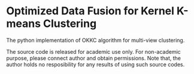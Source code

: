 # Optimized Data Fusion for Kernel K-means Clustering
The python implementation of OKKC algorithm for multi-view clustering.

The source code is released for academic use only. For non-academic purpose, please connect author and obtain permissions. Note that, the author holds no resposibility for any results of using such source codes.
